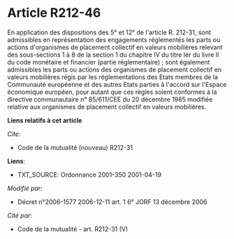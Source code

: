 # Article R212-46

En application des dispositions des 5° et 12° de l'article R. 212-31, sont admissibles en représentation des engagements
réglementés les parts ou actions d'organismes de placement collectif en valeurs mobilières relevant des sous-sections 1 à 8
de la section 1 du chapitre IV du titre Ier du livre II du code monétaire et financier (partie réglementaire) ; sont
également admissibles les parts ou actions des organismes de placement collectif en valeurs mobilières régis par les
réglementations des Etats membres de la Communauté européenne et des autres Etats parties à l'accord sur l'Espace économique
européen, pour autant que ces règles soient conformes à la directive communautaire n° 85/611/CEE du 20 décembre 1985 modifiée
relative aux organismes de placement collectif en valeurs mobilières.

**Liens relatifs à cet article**

_Cite_:

  - Code de la mutualité (nouveau) R212-31

**Liens**:

  - TXT_SOURCE: Ordonnance 2001-350 2001-04-19

_Modifié par_:

  - Décret n°2006-1577 2006-12-11 art. 1 6° JORF 13 décembre 2006

_Cité par_:

  - Code de la mutualité - art. R212-31 (V)
